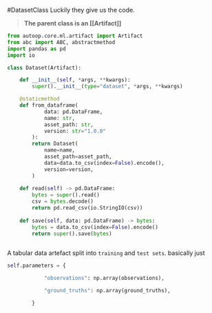 #DatasetClass
Luckily they give us the code. 
> **The parent class is an [[Artifact]]**
```python
from autoop.core.ml.artifact import Artifact
from abc import ABC, abstractmethod
import pandas as pd
import io

class Dataset(Artifact):

    def __init__(self, *args, **kwargs):
        super().__init__(type="dataset", *args, **kwargs)

    @staticmethod
    def from_dataframe(
		    data: pd.DataFrame, 
		    name: str, 
		    asset_path: str, 
		    version: str="1.0.0"
		):
        return Dataset(
            name=name,
            asset_path=asset_path,
            data=data.to_csv(index=False).encode(),
            version=version,
        )
        
    def read(self) -> pd.DataFrame:
        bytes = super().read()
        csv = bytes.decode()
        return pd.read_csv(io.StringIO(csv))
    
    def save(self, data: pd.DataFrame) -> bytes:
        bytes = data.to_csv(index=False).encode()
        return super().save(bytes)
    
```


A tabular data artefact split into `training` and `test sets`.
basically just
```python
self.parameters = {

            "observations": np.array(observations),

            "ground_truths": np.array(ground_truths),

        }
```

